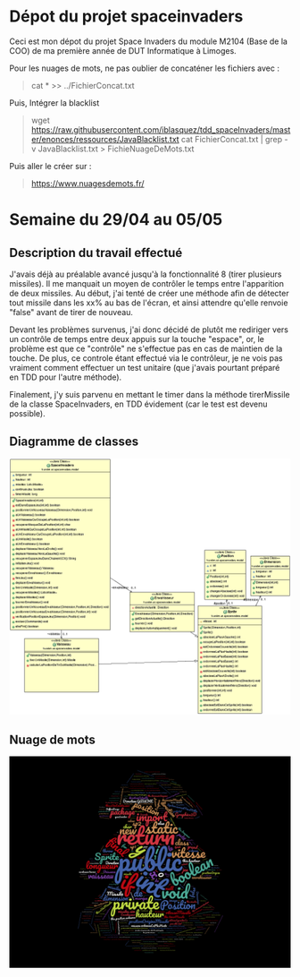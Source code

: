# Dépot du projet spaceinvaders
Ceci est mon dépot du projet Space Invaders du module M2104 (Base de la COO) de ma première année de DUT Informatique à Limoges.

Pour les nuages de mots, ne pas oublier de concaténer les fichiers avec :
> cat * >> ../FichierConcat.txt

Puis, Intégrer la blacklist
> wget https://raw.githubusercontent.com/iblasquez/tdd_spaceInvaders/master/enonces/ressources/JavaBlacklist.txt
cat FichierConcat.txt | grep -v JavaBlacklist.txt > FichieNuageDeMots.txt

Puis aller le créer sur :
> https://www.nuagesdemots.fr/

# Semaine du 29/04 au 05/05

## Description du travail effectué

J'avais déjà au préalable avancé jusqu'à la fonctionnalité 8 (tirer plusieurs missiles). Il me manquait un moyen de contrôler le temps entre l'apparition de deux missiles. Au début, j'ai tenté de créer une méthode afin de détecter tout missile dans les xx% au bas de l'écran, et ainsi attendre qu'elle renvoie "false" avant de tirer de nouveau.

Devant les problèmes survenus, j'ai donc décidé de plutôt me rediriger vers un contrôle de temps entre deux appuis sur la touche "espace", or, le problème est que ce "contrôle" ne s'effectue pas en cas de maintien de la touche. De plus, ce controle étant effectué via le contrôleur, je ne vois pas vraiment comment effectuer un test unitaire (que j'avais pourtant préparé en TDD pour l'autre méthode).

Finalement, j'y suis parvenu en mettant le timer dans la méthode tirerMissile de la classe SpaceInvaders, en TDD évidement (car le test est devenu possible).

## Diagramme de classes

<img src="Diagrammes/diag1.gif" alt="Diagramme de classe"> 


## Nuage de mots

<img src="Diagrammes/wordcloud1.png" alt="Nuage de mots"> 
